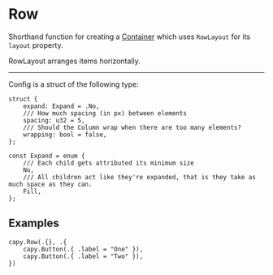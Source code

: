 # Row
Shorthand function for creating a [Container](container.md) which uses `RowLayout` for its `layout` property.

RowLayout arranges items horizontally.

---

Config is a struct of the following type:
```zig
struct {
	expand: Expand = .No,
	/// How much spacing (in px) between elements
	spacing: u32 = 5,
	/// Should the Column wrap when there are too many elements?
	wrapping: bool = false,
};

const Expand = enum {
    /// Each child gets attributed its minimum size
    No,
    /// All children act like they're expanded, that is they take as much space as they can.
    Fill,
};
```

## Examples
```zig
capy.Row(.{}, .{
	capy.Button(.{ .label = "One" }),
	capy.Button(.{ .label = "Two" }),
})
```
